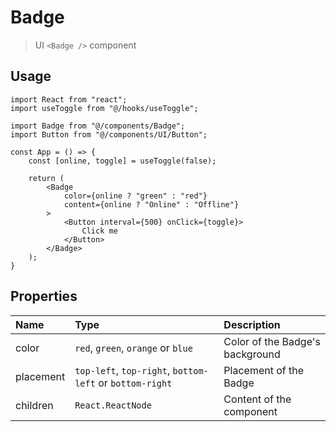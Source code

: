 # Badge

> UI `<Badge />` component

## Usage

```tsx
import React from "react";
import useToggle from "@/hooks/useToggle";

import Badge from "@/components/Badge";
import Button from "@/components/UI/Button";

const App = () => {
    const [online, toggle] = useToggle(false);

    return (
        <Badge
            color={online ? "green" : "red"}
            content={online ? "Online" : "Offline"}
        >
            <Button interval={500} onClick={toggle}>
                Click me
            </Button>
        </Badge>
    );
}
```

## Properties

| Name       | Type                                                     | Description                     |  
|:-----------|:---------------------------------------------------------|:--------------------------------|  
| color      | `red`, `green`, `orange` or `blue`                       | Color of the Badge's background |
| placement  | `top-left`, `top-right`, `bottom-left` or `bottom-right` | Placement of the Badge          |
| children   | `React.ReactNode`                                        | Content of the component        |
